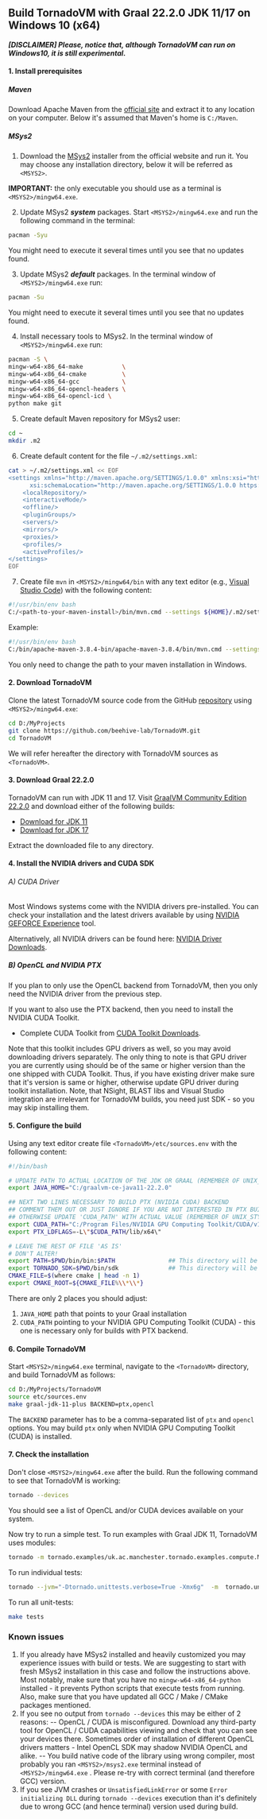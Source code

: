 ## Build TornadoVM with Graal 22.2.0 JDK 11/17 on Windows 10 (x64)

_**[DISCLAIMER] Please, notice that, although TornadoVM can run on Windows10, it is still experimental.**_

#### 1. Install prerequisites

##### Maven

Download Apache Maven from the [official site](https://maven.apache.org/download.cgi) and extract it to any location on
your computer. Below it's assumed that Maven's home is `C:/Maven`.

##### MSys2

1. Download the [MSys2](https://www.msys2.org/) installer from the official website and run it. You may choose any
   installation directory, below it will be referred as `<MSYS2>`.

**IMPORTANT:** the only executable you should use as a terminal is `<MSYS2>/mingw64.exe`.

2. Update MSys2 _**system**_ packages. Start `<MSYS2>/mingw64.exe` and run the following command in the terminal:

```bash
pacman -Syu
```

You might need to execute it several times until you see that no updates found.

3. Update MSys2 _**default**_ packages. In the terminal window of `<MSYS2>/mingw64.exe` run:

```bash
pacman -Su
```

You might need to execute it several times until you see that no updates found.

4. Install necessary tools to MSys2. In the terminal window of `<MSYS2>/mingw64.exe` run:

```bash
pacman -S \
mingw-w64-x86_64-make           \
mingw-w64-x86_64-cmake          \
mingw-w64-x86_64-gcc            \
mingw-w64-x86_64-opencl-headers \
mingw-w64-x86_64-opencl-icd \
python make git
```

5. Create default Maven repository for MSys2 user:

```bash
cd ~
mkdir .m2
```

6. Create default content for the file `~/.m2/settings.xml`:

```bash
cat > ~/.m2/settings.xml << EOF
<settings xmlns="http://maven.apache.org/SETTINGS/1.0.0" xmlns:xsi="http://www.w3.org/2001/XMLSchema-instance"
      xsi:schemaLocation="http://maven.apache.org/SETTINGS/1.0.0 https://maven.apache.org/xsd/settings-1.0.0.xsd">
    <localRepository/>
    <interactiveMode/>
    <offline/>
    <pluginGroups/>
    <servers/>
    <mirrors/>
    <proxies/>
    <profiles/>
    <activeProfiles/>
</settings>
EOF
```

7. Create file `mvn` in `<MSYS2>/mingw64/bin` with any text editor (e.g., [Visual Studio Code](https://code.visualstudio.com/download)) with the following content:

```bash
#!/usr/bin/env bash
C:/<path-to-your-maven-install>/bin/mvn.cmd --settings ${HOME}/.m2/settings.xml "$@"
```

Example:

```bash
#!/usr/bin/env bash
C:/bin/apache-maven-3.8.4-bin/apache-maven-3.8.4/bin/mvn.cmd --settings ${HOME}/.m2/settings.xml "$@"
```

You only need to change the path to your maven installation in Windows.

#### 2. Download TornadoVM

Clone the latest TornadoVM source code from the GitHub [repository](https://github.com/beehive-lab/TornadoVM)
using `<MSYS2>/mingw64.exe`:

```bash
cd D:/MyProjects
git clone https://github.com/beehive-lab/TornadoVM.git
cd TornadoVM
```

We will refer hereafter the directory with TornadoVM sources as `<TornadoVM>`.

#### 3. Download Graal 22.2.0

TornadoVM can run with JDK 11 and 17.
Visit [GraalVM Community Edition 22.2.0](https://github.com/graalvm/graalvm-ce-builds/releases/tag/vm-22.2.0) and
download either of the following builds:

- [Download for JDK 11](https://github.com/graalvm/graalvm-ce-builds/releases/download/vm-22.2.0/graalvm-ce-java11-windows-amd64-22.2.0.zip)
- [Download for JDK 17](https://github.com/graalvm/graalvm-ce-builds/releases/download/vm-22.2.0/graalvm-ce-java17-windows-amd64-22.2.0.zip)

Extract the downloaded file to any directory.

#### 4. Install the NVIDIA drivers and CUDA SDK

###### A) CUDA Driver

Most Windows systems come with the NVIDIA drivers pre-installed. You can check your installation and the latest drivers
available by using [NVIDIA GEFORCE Experience](https://www.nvidia.com/it-it/geforce/geforce-experience/download/) tool.

Alternatively, all NVIDIA drivers can be found
here: [NVIDIA Driver Downloads](https://www.nvidia.com/Download/index.aspx).

##### B) OpenCL and NVIDIA PTX

If you plan to only use the OpenCL backend from TornadoVM, then you only need the NVIDIA driver from the previous step.

If you want to also use the PTX backend, then you need to install the NVIDIA CUDA Toolkit.

- Complete CUDA Toolkit
  from [CUDA Toolkit Downloads](https://developer.nvidia.com/cuda-downloads?target_os=Windows&target_arch=x86_64).

Note that this toolkit includes GPU drivers as well, so you may avoid downloading drivers separately. The only thing to
note is that GPU driver you are currently using should be of the same or higher version than the one shipped with CUDA
Toolkit. Thus, if you have existing driver make sure that it's version is same or higher, otherwise update GPU driver
during toolkit installation. Note, that NSight, BLAST libs and Visual Studio integration are irrelevant for TornadoVM
builds, you need just SDK - so you may skip installing them.

#### 5. Configure the build

Using any text editor create file `<TornadoVM>/etc/sources.env`  with the following content:

```bash
#!/bin/bash

# UPDATE PATH TO ACTUAL LOCATION OF THE JDK OR GRAAL (REMEMBER OF UNIX_STYLE SLASHES AND SPACES!!!)
export JAVA_HOME="C:/graalvm-ce-java11-22.2.0"

## NEXT TWO LINES NECESSARY TO BUILD PTX (NVIDIA CUDA) BACKEND
## COMMENT THEM OUT OR JUST IGNORE IF YOU ARE NOT INTERESTED IN PTX BUILD
## OTHERWISE UPDATE 'CUDA_PATH' WITH ACTUAL VALUE (REMEMBER OF UNIX_STYLE SLASHES AND SPACES!!!)
export CUDA_PATH="C:/Program Files/NVIDIA GPU Computing Toolkit/CUDA/v11.6"
export PTX_LDFLAGS=-L\"$CUDA_PATH/lib/x64\"

# LEAVE THE REST OF FILE 'AS IS'
# DON'T ALTER!
export PATH=$PWD/bin/bin:$PATH               ## This directory will be automatically generated during Tornado compilation
export TORNADO_SDK=$PWD/bin/sdk              ## This directory will be automatically generated during Tornado compilation
CMAKE_FILE=$(where cmake | head -n 1)
export CMAKE_ROOT=${CMAKE_FILE%\\*\\*}
```

There are only 2 places you should adjust:

1. `JAVA_HOME` path that points to your Graal installation
2. `CUDA_PATH` pointing to your NVIDIA GPU Computing Toolkit (CUDA) - this one is necessary only for builds with PTX
   backend.

#### 6. Compile TornadoVM

Start `<MSYS2>/mingw64.exe` terminal, navigate to the `<TornadoVM>` directory, and build TornadoVM as follows:

```bash
cd D:/MyProjects/TornadoVM
source etc/sources.env
make graal-jdk-11-plus BACKEND=ptx,opencl
```

The `BACKEND` parameter has to be a comma-separated list of `ptx` and `opencl` options. You may build `ptx` only when
NVIDIA GPU Computing Toolkit (CUDA) is installed.

#### 7. Check the installation

Don't close `<MSYS2>/mingw64.exe` after the build. Run the following command to see that TornadoVM is working:

```bash
tornado --devices
```

You should see a list of OpenCL and/or CUDA devices available on your system.

Now try to run a simple test. To run examples with Graal JDK 11, TornadoVM uses modules:

```bash 
tornado -m tornado.examples/uk.ac.manchester.tornado.examples.compute.MatrixMultiplication2D --params="512"
```

To run individual tests:

```bash
tornado --jvm="-Dtornado.unittests.verbose=True -Xmx6g"  -m  tornado.unittests/uk.ac.manchester.tornado.unittests.tools.TornadoTestRunner --params="uk.ac.manchester.tornado.unittests.arrays.TestArrays"
```

To run all unit-tests:

```bash
make tests
```

### Known issues

1. If you already have MSys2 installed and heavily customized you may experience issues with build or tests. We are
   suggesting to start with fresh MSys2 installation in this case and follow the instructions above. Most notably, make
   sure that you have no `mingw-w64-x86_64-python` installed - it prevents Python scripts that execute tests from
   running. Also, make sure that you have updated all GCC / Make / CMake packages mentioned.
2. If you see no output from `tornado --devices` this may be either of 2 reasons:
   -- OpenCL / CUDA is misconfigured. Download any third-party tool for OpenCL / CUDA capabilities viewing and check
   that you can see your devices there. Sometimes order of installation of different OpenCL drivers matters - Intel
   OpenCL SDK may shadow NVIDIA OpenCL and alike. -- You build native code of the library using wrong compiler, most
   probably you ran `<MSYS2>/msys2.exe` terminal instead of `<MSYS2>/mingw64.exe` . Please re-try with correct
   terminal (and therefore GCC) version.
3. If you see JVM crashes or `UnsatisfiedLinkError` or some `Error initializing DLL` during `tornado --devices`
   execution than it's definitely due to wrong GCC (and hence terminal) version used during build.
